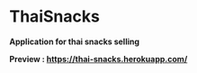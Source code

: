 # ThaiSnacks

**Application for thai snacks selling**


__Preview : https://thai-snacks.herokuapp.com/__
